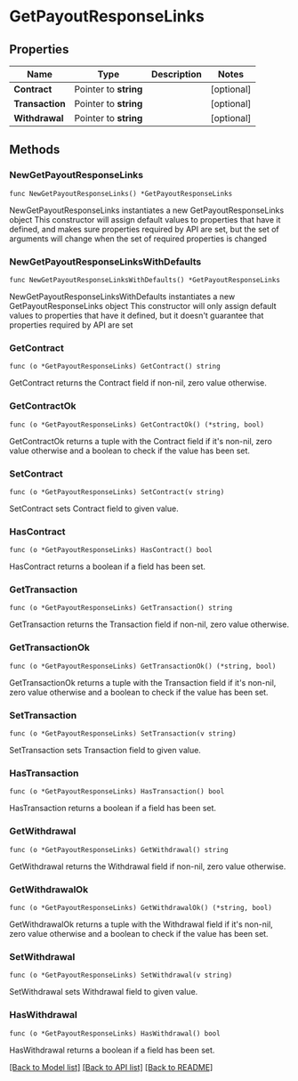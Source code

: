 # GetPayoutResponseLinks

## Properties

Name | Type | Description | Notes
------------ | ------------- | ------------- | -------------
**Contract** | Pointer to **string** |  | [optional] 
**Transaction** | Pointer to **string** |  | [optional] 
**Withdrawal** | Pointer to **string** |  | [optional] 

## Methods

### NewGetPayoutResponseLinks

`func NewGetPayoutResponseLinks() *GetPayoutResponseLinks`

NewGetPayoutResponseLinks instantiates a new GetPayoutResponseLinks object
This constructor will assign default values to properties that have it defined,
and makes sure properties required by API are set, but the set of arguments
will change when the set of required properties is changed

### NewGetPayoutResponseLinksWithDefaults

`func NewGetPayoutResponseLinksWithDefaults() *GetPayoutResponseLinks`

NewGetPayoutResponseLinksWithDefaults instantiates a new GetPayoutResponseLinks object
This constructor will only assign default values to properties that have it defined,
but it doesn't guarantee that properties required by API are set

### GetContract

`func (o *GetPayoutResponseLinks) GetContract() string`

GetContract returns the Contract field if non-nil, zero value otherwise.

### GetContractOk

`func (o *GetPayoutResponseLinks) GetContractOk() (*string, bool)`

GetContractOk returns a tuple with the Contract field if it's non-nil, zero value otherwise
and a boolean to check if the value has been set.

### SetContract

`func (o *GetPayoutResponseLinks) SetContract(v string)`

SetContract sets Contract field to given value.

### HasContract

`func (o *GetPayoutResponseLinks) HasContract() bool`

HasContract returns a boolean if a field has been set.

### GetTransaction

`func (o *GetPayoutResponseLinks) GetTransaction() string`

GetTransaction returns the Transaction field if non-nil, zero value otherwise.

### GetTransactionOk

`func (o *GetPayoutResponseLinks) GetTransactionOk() (*string, bool)`

GetTransactionOk returns a tuple with the Transaction field if it's non-nil, zero value otherwise
and a boolean to check if the value has been set.

### SetTransaction

`func (o *GetPayoutResponseLinks) SetTransaction(v string)`

SetTransaction sets Transaction field to given value.

### HasTransaction

`func (o *GetPayoutResponseLinks) HasTransaction() bool`

HasTransaction returns a boolean if a field has been set.

### GetWithdrawal

`func (o *GetPayoutResponseLinks) GetWithdrawal() string`

GetWithdrawal returns the Withdrawal field if non-nil, zero value otherwise.

### GetWithdrawalOk

`func (o *GetPayoutResponseLinks) GetWithdrawalOk() (*string, bool)`

GetWithdrawalOk returns a tuple with the Withdrawal field if it's non-nil, zero value otherwise
and a boolean to check if the value has been set.

### SetWithdrawal

`func (o *GetPayoutResponseLinks) SetWithdrawal(v string)`

SetWithdrawal sets Withdrawal field to given value.

### HasWithdrawal

`func (o *GetPayoutResponseLinks) HasWithdrawal() bool`

HasWithdrawal returns a boolean if a field has been set.


[[Back to Model list]](../README.md#documentation-for-models) [[Back to API list]](../README.md#documentation-for-api-endpoints) [[Back to README]](../README.md)


